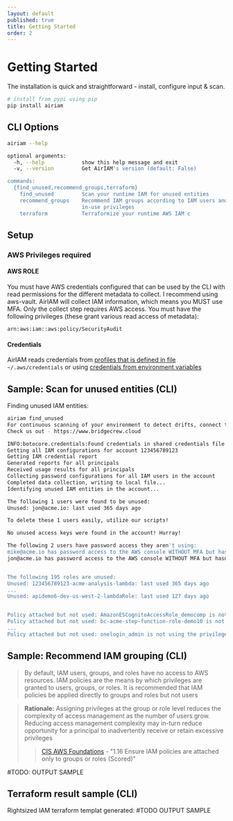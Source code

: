 ```yaml
---
layout: default
published: true
title: Getting Started
order: 2
---
```


# Getting Started

The installation is quick and straightforward - install, configure input & scan.


```bash
# install from pypi using pip 
pip install airiam
```

## CLI Options
```bash
airiam --help

optional arguments:
  -h, --help            show this help message and exit
  -v, --version         Get AirIAM's version (default: False)

commands:
  {find_unused,recommend_groups,terraform}
    find_unused         Scan your runtime IAM for unused entities
    recommend_groups    Recommend IAM groups according to IAM users and their
                        in-use privileges
    terraform           Terraformize your runtime AWS IAM c

```

## Setup

### AWS Privileges required

#### AWS ROLE 
You must have AWS credentials configured that can be used by the CLI with read permissions for the different metadata to collect. I recommend using aws-vault. AirIAM will collect IAM information, which means you MUST use MFA. Only the collect step requires AWS access.
You must have the following privileges (these grant various read access of metadata):

`arn:aws:iam::aws:policy/SecurityAudit`

#### Credentials
AirIAM reads credentials from [profiles that is defined in file](https://docs.aws.amazon.com/sdk-for-php/v3/developer-guide/guide_credentials_profiles.html) `~/.aws/credentials` or using [credentials from environment variables](https://docs.aws.amazon.com/sdk-for-php/v3/developer-guide/guide_credentials_environment.html)

## Sample: Scan for unused entities (CLI)

Finding unused IAM entities:
```bash
airiam find_unused
For continuous scanning of your environment to detect drifts, connect to the Bridgecrew platform
Check us out - https://www.bridgecrew.cloud

INFO:botocore.credentials:Found credentials in shared credentials file: ~/.aws/credentials
Getting all IAM configurations for account 123456789123
Getting IAM credential report
Generated reports for all principals
Received usage results for all principals
Collecting password configurations for all IAM users in the account
Completed data collection, writing to local file...
Identifying unused IAM entities in the account...

The following 1 users were found to be unused:
Unused: jon@acme.io: last used 365 days ago

To delete these 1 users easily, utilize our scripts!

No unused access keys were found in the account! Hurray!

The following 2 users have password access they aren't using:
mike@acme.io has password access to the AWS console WITHOUT MFA but hasn't used it in the last [{'User': 'mike@acme.io', 'MFAEnabled': False, 'DaysSinceLastUse': 173}, {'User': 'jon@acme.io', 'MFAEnabled': False, 'DaysSinceLastUse': 365}] days
jon@acme.io has password access to the AWS console WITHOUT MFA but hasn't used it in the last [{'User': 'mike@acme.io', 'MFAEnabled': False, 'DaysSinceLastUse': 173}, {'User': 'jon@acme.io', 'MFAEnabled': False, 'DaysSinceLastUse': 365}] days


The following 195 roles are unused:
Unused: 123456789123-acme-analysis-lambda: last used 365 days ago
...
Unused: apidemo6-dev-us-west-2-lambdaRole: last used 127 days ago


Policy attached but not used: AmazonESCognitoAccessRole_democomp is not using the privileges given by arn:aws:iam::aws:policy/AmazonESCognitoAccess
Policy attached but not used: bc-acme-step-function-role-demo10 is not using the privileges given by step-function-execution-policy
...
Policy attached but not used: onelogin_admin is not using the privileges given by arn:aws:iam::aws:policy/AdministratorAccess

```

## Sample: Recommend IAM grouping (CLI)
> By default, IAM users, groups, and roles have no access to AWS resources. IAM policies are
  the means by which privileges are granted to users, groups, or roles. It is recommended
  that IAM policies be applied directly to groups and roles but not users
  
> **Rationale:**
  Assigning privileges at the group or role level reduces the complexity of access
  management as the number of users grow. Reducing access management complexity may
  in-turn reduce opportunity for a principal to inadvertently receive or retain excessive
  privileges
  > > [CIS AWS Foundations](https://d1.awsstatic.com/whitepapers/compliance/AWS_CIS_Foundations_Benchmark.pdf) - "1.16 Ensure IAM policies are attached only to groups or roles (Scored)"

#TODO: OUTPUT SAMPLE


## Terraform result sample (CLI)
Rightsized IAM terraform templat generated:
#TODO OUTPUT SAMPLE

